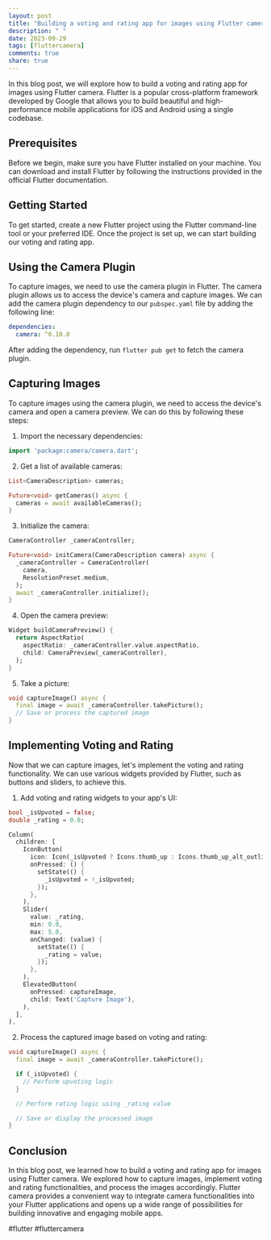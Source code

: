 ```yaml
---
layout: post
title: "Building a voting and rating app for images using Flutter camera"
description: " "
date: 2023-09-29
tags: [fluttercamera]
comments: true
share: true
---
```


In this blog post, we will explore how to build a voting and rating app for images using Flutter camera. Flutter is a popular cross-platform framework developed by Google that allows you to build beautiful and high-performance mobile applications for iOS and Android using a single codebase.

## Prerequisites

Before we begin, make sure you have Flutter installed on your machine. You can download and install Flutter by following the instructions provided in the official Flutter documentation.

## Getting Started

To get started, create a new Flutter project using the Flutter command-line tool or your preferred IDE. Once the project is set up, we can start building our voting and rating app.

## Using the Camera Plugin

To capture images, we need to use the camera plugin in Flutter. The camera plugin allows us to access the device's camera and capture images. We can add the camera plugin dependency to our `pubspec.yaml` file by adding the following line:

```yaml
dependencies:
  camera: ^0.10.0
```

After adding the dependency, run `flutter pub get` to fetch the camera plugin.

## Capturing Images

To capture images using the camera plugin, we need to access the device's camera and open a camera preview. We can do this by following these steps:

1. Import the necessary dependencies:

```dart
import 'package:camera/camera.dart';
```

2. Get a list of available cameras:

```dart
List<CameraDescription> cameras;

Future<void> getCameras() async {
  cameras = await availableCameras();
}
```

3. Initialize the camera:

```dart
CameraController _cameraController;

Future<void> initCamera(CameraDescription camera) async {
  _cameraController = CameraController(
    camera,
    ResolutionPreset.medium,
  );
  await _cameraController.initialize();
}
```

4. Open the camera preview:

```dart
Widget buildCameraPreview() {
  return AspectRatio(
    aspectRatio: _cameraController.value.aspectRatio,
    child: CameraPreview(_cameraController),
  );
}
```

5. Take a picture:

```dart
void captureImage() async {
  final image = await _cameraController.takePicture();
  // Save or process the captured image
}
```

## Implementing Voting and Rating

Now that we can capture images, let's implement the voting and rating functionality. We can use various widgets provided by Flutter, such as buttons and sliders, to achieve this.

1. Add voting and rating widgets to your app's UI:

```dart
bool _isUpvoted = false;
double _rating = 0.0;

Column(
  children: [
    IconButton(
      icon: Icon(_isUpvoted ? Icons.thumb_up : Icons.thumb_up_alt_outlined),
      onPressed: () {
        setState(() {
          _isUpvoted = !_isUpvoted;
        });
      },
    ),
    Slider(
      value: _rating,
      min: 0.0,
      max: 5.0,
      onChanged: (value) {
        setState(() {
          _rating = value;
        });
      },
    ),
    ElevatedButton(
      onPressed: captureImage,
      child: Text('Capture Image'),
    ),
  ],
),
```

2. Process the captured image based on voting and rating:

```dart
void captureImage() async {
  final image = await _cameraController.takePicture();

  if (_isUpvoted) {
    // Perform upvoting logic
  }

  // Perform rating logic using _rating value

  // Save or display the processed image
}
```

## Conclusion

In this blog post, we learned how to build a voting and rating app for images using Flutter camera. We explored how to capture images, implement voting and rating functionalities, and process the images accordingly. Flutter camera provides a convenient way to integrate camera functionalities into your Flutter applications and opens up a wide range of possibilities for building innovative and engaging mobile apps.

#flutter #fluttercamera